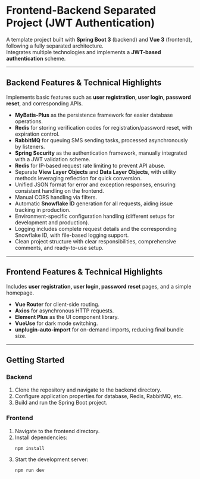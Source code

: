 # Frontend-Backend Separated Project (JWT Authentication)

A template project built with **Spring Boot 3** (backend) and **Vue 3** (frontend), following a fully separated architecture.  
Integrates multiple technologies and implements a **JWT-based authentication** scheme.

---

## Backend Features & Technical Highlights

Implements basic features such as **user registration, user login, password reset**, and corresponding APIs.

- **MyBatis-Plus** as the persistence framework for easier database operations.
- **Redis** for storing verification codes for registration/password reset, with expiration control.
- **RabbitMQ** for queuing SMS sending tasks, processed asynchronously by listeners.
- **Spring Security** as the authentication framework, manually integrated with a JWT validation scheme.
- **Redis** for IP-based request rate limiting to prevent API abuse.
- Separate **View Layer Objects** and **Data Layer Objects**, with utility methods leveraging reflection for quick conversion.
- Unified JSON format for error and exception responses, ensuring consistent handling on the frontend.
- Manual CORS handling via filters.
- Automatic **Snowflake ID** generation for all requests, aiding issue tracking in production.
- Environment-specific configuration handling (different setups for development and production).
- Logging includes complete request details and the corresponding Snowflake ID, with file-based logging support.
- Clean project structure with clear responsibilities, comprehensive comments, and ready-to-use setup.

---

## Frontend Features & Technical Highlights

Includes **user registration, user login, password reset** pages, and a simple homepage.

- **Vue Router** for client-side routing.
- **Axios** for asynchronous HTTP requests.
- **Element Plus** as the UI component library.
- **VueUse** for dark mode switching.
- **unplugin-auto-import** for on-demand imports, reducing final bundle size.

---

## Getting Started

### Backend
1. Clone the repository and navigate to the backend directory.
2. Configure application properties for database, Redis, RabbitMQ, etc.
3. Build and run the Spring Boot project.

### Frontend
1. Navigate to the frontend directory.
2. Install dependencies:
   ```bash
   npm install
3. Start the development server:
   ```bash
   npm run dev

